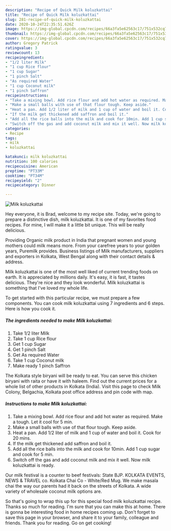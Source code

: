 ```yaml
---
description: "Recipe of Quick Milk koluzkattai"
title: "Recipe of Quick Milk koluzkattai"
slug: 281-recipe-of-quick-milk-koluzkattai
date: 2020-10-24T22:35:51.626Z
image: https://img-global.cpcdn.com/recipes/66a3fa5e62563c17/751x532cq70/milk-koluzkattai-recipe-main-photo.jpg
thumbnail: https://img-global.cpcdn.com/recipes/66a3fa5e62563c17/751x532cq70/milk-koluzkattai-recipe-main-photo.jpg
cover: https://img-global.cpcdn.com/recipes/66a3fa5e62563c17/751x532cq70/milk-koluzkattai-recipe-main-photo.jpg
author: Gregory Patrick
ratingvalue: 3
reviewcount: 13
recipeingredient:
- "1/2 liter Milk"
- "1 cup Rice flour"
- "1 cup Sugar"
- "1 pinch Salt"
- "As required Water"
- "1 cup Coconut milk"
- "1 pinch Saffron"
recipeinstructions:
- "Take a mixing bowl. Add rice flour and add hot water as required. Make a tough. Let it cool for 5 min."
- "Make a small balls with use of that flour tough. Keep aside."
- "Heat a pan. Add 1/2 liter of milk and 1 cup of water and boil it. Cook for 20 mins."
- "If the milk get thickened add saffron and boil it."
- "Add all the rice balls into the milk and cook for 10min. Add 1 cup sugar and cook for 5 min."
- "Switch off the gas and add coconut milk and mix it well. Now milk koluzkattai is ready."
categories:
- Recipe
tags:
- milk
- koluzkattai

katakunci: milk koluzkattai 
nutrition: 100 calories
recipecuisine: American
preptime: "PT33M"
cooktime: "PT34M"
recipeyield: "2"
recipecategory: Dinner

---
```



![Milk koluzkattai](https://img-global.cpcdn.com/recipes/66a3fa5e62563c17/751x532cq70/milk-koluzkattai-recipe-main-photo.jpg)

Hey everyone, it is Brad, welcome to my recipe site. Today, we're going to prepare a distinctive dish, milk koluzkattai. It is one of my favorites food recipes. For mine, I will make it a little bit unique. This will be really delicious.

Providing Organic milk product in India that pregnant women and young mothers could milk means more. From your carefree years to your golden years, Puremilk provides. Business listings of Milk manufacturers, suppliers and exporters in Kolkata, West Bengal along with their contact details &amp; address.

Milk koluzkattai is one of the most well liked of current trending foods on earth. It is appreciated by millions daily. It's easy, it is fast, it tastes delicious. They're nice and they look wonderful. Milk koluzkattai is something that I've loved my whole life.


To get started with this particular recipe, we must prepare a few components. You can cook milk koluzkattai using 7 ingredients and 6 steps. Here is how you cook it.

<!--inarticleads1-->

##### The ingredients needed to make Milk koluzkattai:

1. Take 1/2 liter Milk
1. Take 1 cup Rice flour
1. Get 1 cup Sugar
1. Get 1 pinch Salt
1. Get As required Water
1. Take 1 cup Coconut milk
1. Make ready 1 pinch Saffron


The Kolkata style biryani will be ready to eat. You can serve this chicken biryani with raita or have it with haleem. Find out the current prices for a whole list of other products in Kolkata (India). Visit this page to check Milk Colony, Belgachia, Kolkata post office address and pin code with map. 

<!--inarticleads2-->

##### Instructions to make Milk koluzkattai:

1. Take a mixing bowl. Add rice flour and add hot water as required. Make a tough. Let it cool for 5 min.
1. Make a small balls with use of that flour tough. Keep aside.
1. Heat a pan. Add 1/2 liter of milk and 1 cup of water and boil it. Cook for 20 mins.
1. If the milk get thickened add saffron and boil it.
1. Add all the rice balls into the milk and cook for 10min. Add 1 cup sugar and cook for 5 min.
1. Switch off the gas and add coconut milk and mix it well. Now milk koluzkattai is ready.


Our milk festival is a counter to beef festivals: State BJP. KOLKATA EVENTS, NEWS &amp; TRAVEL co. Kolkata Chai Co - White/Red Mug. We make masala chai the way our parents had it back on the streets of Kolkata. A wide variety of wholesale coconut milk options are. 

So that's going to wrap this up for this special food milk koluzkattai recipe. Thanks so much for reading. I'm sure that you can make this at home. There is gonna be interesting food in home recipes coming up. Don't forget to save this page in your browser, and share it to your family, colleague and friends. Thank you for reading. Go on get cooking!
